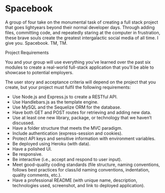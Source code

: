 # Spacebook
A group of four take on the monumental task of creating a full stack project that goes lightyears beyond their normal developer days. Through adding files, committing code, and repeatedly staring at the computer in frustration, these brave souls create the greatest intergalactic social media of all time. I give you.  Spacebook. TM, TM.  

Project Requirements

You and your group will use everything you’ve learned over the past six modules to create a real-world full-stack application that you’ll be able to showcase to potential employers. 

The user story and acceptance criteria will depend on the project that you create, but your project must fulfil the following requirements:

* Use Node.js and Express.js to create a RESTful API.
* Use Handlebars.js as the template engine.
* Use MySQL and the Sequelize ORM for the database.
* Have both GET and POST routes for retrieving and adding new data.
* Use at least one new library, package, or technology that we haven’t discussed.
* Have a folder structure that meets the MVC paradigm.
* Include authentication (express-session and cookies).
* Protect API keys and sensitive information with environment variables.
* Be deployed using Heroku (with data).
* Have a polished UI.
* Be responsive.
* Be interactive (i.e., accept and respond to user input).
* Meet good-quality coding standards (file structure, naming conventions, follows best practices for class/id naming conventions, indentation, quality comments, etc.).
* Have a professional README (with unique name, description, technologies used, screenshot, and link to deployed application).
